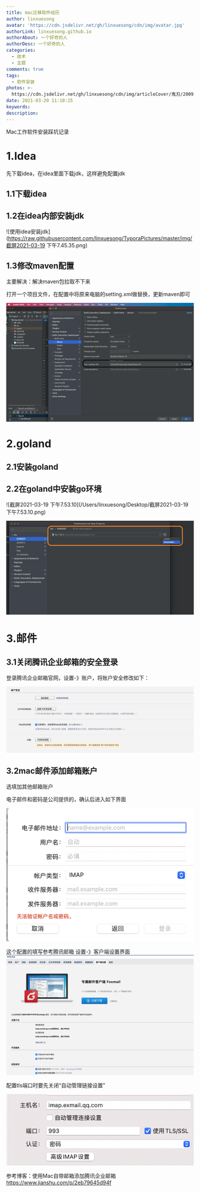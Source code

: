 ```yaml
---
title: mac迁移软件经历
author: linxuesong
avatar: 'https://cdn.jsdelivr.net/gh/linxuesong/cdn/img/avatar.jpg'
authorLink: linxuesong.github.io
authorAbout: 一个好奇的人
authorDesc: 一个好奇的人
categories:
  - 技术
  - 主题
comments: true
tags:
  - 软件安装
photos: >-
  https://cdn.jsdelivr.net/gh/linxuesong/cdn/img/articleCover/鬼刃/200929110029-3-1200.jpg
date: 2021-03-20 11:10:25
keywords:
description:
---
```


Mac工作软件安装踩坑记录

# 1.Idea

先下载idea，在idea里面下载jdk，这样避免配置jdk

## 1.1下载idea

## 1.2在idea内部安装jdk

![使用idea安装jdk](https://raw.githubusercontent.com/linxuesong/TyporaPictures/master/img/截屏2021-03-19 下午7.45.35.png)

## 1.3修改maven配置

主要解决：解决maven包拉取不下来

打开一个项目文件，在配置中将原来电脑的setting.xml做替换，更新maven即可

![截屏2021-03-19 下午7.49.02](https://raw.githubusercontent.com/linxuesong/TyporaPictures/master/img/%E6%88%AA%E5%B1%8F2021-03-19%20%E4%B8%8B%E5%8D%887.49.02.png)

# 2.goland

## 2.1安装goland

## 2.2在goland中安装go环境

![截屏2021-03-19 下午7.53.10](/Users/linxuesong/Desktop/截屏2021-03-19 下午7.53.10.png)

![截屏2021-03-19 下午7.54.07](https://raw.githubusercontent.com/linxuesong/TyporaPictures/master/img/%E6%88%AA%E5%B1%8F2021-03-19%20%E4%B8%8B%E5%8D%887.54.07.png)

# 3.邮件

## 3.1关闭腾讯企业邮箱的安全登录

登录腾讯企业邮箱官网，设置-》账户，将账户安全修改如下：

![截屏2021-03-19 下午7.57.47](https://raw.githubusercontent.com/linxuesong/TyporaPictures/master/img/%E6%88%AA%E5%B1%8F2021-03-19%20%E4%B8%8B%E5%8D%887.57.47.png)

## 3.2mac邮件添加邮箱账户

选填加其他邮箱账户

电子邮件和密码是公司提供的，确认后进入如下界面

![截屏2021-03-19 下午8.02.55](https://raw.githubusercontent.com/linxuesong/TyporaPictures/master/img/%E6%88%AA%E5%B1%8F2021-03-19%20%E4%B8%8B%E5%8D%888.02.55.png)





这个配置的填写参考腾讯邮箱 设置-》客户端设置界面![截屏2021-03-19 下午8.04.00](https://raw.githubusercontent.com/linxuesong/TyporaPictures/master/img/%E6%88%AA%E5%B1%8F2021-03-19%20%E4%B8%8B%E5%8D%888.04.00.png)



配置tls端口时要先关闭“自动管理链接设置”



![截屏2021-03-19 下午8.17.18](https://raw.githubusercontent.com/linxuesong/TyporaPictures/master/img/%E6%88%AA%E5%B1%8F2021-03-19%20%E4%B8%8B%E5%8D%888.17.18.png)

参考博客：使用Mac自带邮箱添加腾讯企业邮箱 https://www.jianshu.com/p/2eb79645d94f
